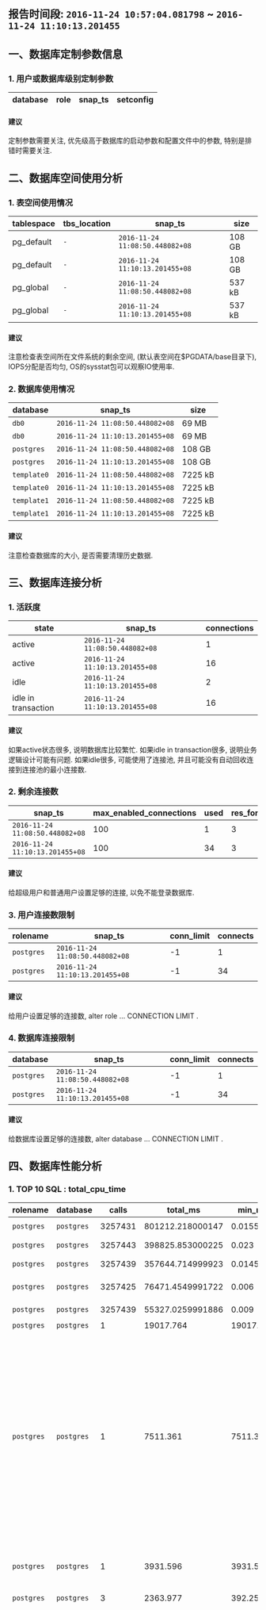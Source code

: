 ## 报告时间段: ```2016-11-24 10:57:04.081798``` ~ ```2016-11-24 11:10:13.201455```    
  
## 一、数据库定制参数信息
  
### 1. 用户或数据库级别定制参数
  
database | role | snap_ts | setconfig
---|---|---|---
  
#### 建议
  
定制参数需要关注, 优先级高于数据库的启动参数和配置文件中的参数, 特别是排错时需要关注.  
  
## 二、数据库空间使用分析
  
### 1. 表空间使用情况
  
tablespace | tbs_location | snap_ts | size
---|---|---|---
pg_default | ```-``` | ```2016-11-24 11:08:50.448082+08``` | 108 GB
pg_default | ```-``` | ```2016-11-24 11:10:13.201455+08``` | 108 GB
pg_global | ```-``` | ```2016-11-24 11:08:50.448082+08``` | 537 kB
pg_global | ```-``` | ```2016-11-24 11:10:13.201455+08``` | 537 kB
  
#### 建议
  
注意检查表空间所在文件系统的剩余空间, (默认表空间在$PGDATA/base目录下), IOPS分配是否均匀, OS的sysstat包可以观察IO使用率.  
  
### 2. 数据库使用情况
  
database | snap_ts | size
---|---|---
```db0``` | ```2016-11-24 11:08:50.448082+08``` | 69 MB
```db0``` | ```2016-11-24 11:10:13.201455+08``` | 69 MB
```postgres``` | ```2016-11-24 11:08:50.448082+08``` | 108 GB
```postgres``` | ```2016-11-24 11:10:13.201455+08``` | 108 GB
```template0``` | ```2016-11-24 11:08:50.448082+08``` | 7225 kB
```template0``` | ```2016-11-24 11:10:13.201455+08``` | 7225 kB
```template1``` | ```2016-11-24 11:08:50.448082+08``` | 7225 kB
```template1``` | ```2016-11-24 11:10:13.201455+08``` | 7225 kB
  
#### 建议
  
注意检查数据库的大小, 是否需要清理历史数据.  
  
## 三、数据库连接分析
  
### 1. 活跃度
  
state | snap_ts | connections
---|---|---
active | ```2016-11-24 11:08:50.448082+08``` | 1
active | ```2016-11-24 11:10:13.201455+08``` | 16
idle | ```2016-11-24 11:10:13.201455+08``` | 2
idle in transaction | ```2016-11-24 11:10:13.201455+08``` | 16
  
#### 建议
  
如果active状态很多, 说明数据库比较繁忙. 如果idle in transaction很多, 说明业务逻辑设计可能有问题. 如果idle很多, 可能使用了连接池, 并且可能没有自动回收连接到连接池的最小连接数.  
  
### 2. 剩余连接数
  
snap_ts | max_enabled_connections | used | res_for_super | res_for_normal
---|---|---|---|---
```2016-11-24 11:08:50.448082+08``` | 100 | 1 | 3 | 96
```2016-11-24 11:10:13.201455+08``` | 100 | 34 | 3 | 63
  
#### 建议
  
给超级用户和普通用户设置足够的连接, 以免不能登录数据库.  
  
### 3. 用户连接数限制
  
rolename | snap_ts | conn_limit | connects
---|---|---|---
```postgres``` | ```2016-11-24 11:08:50.448082+08``` | -1 | 1
```postgres``` | ```2016-11-24 11:10:13.201455+08``` | -1 | 34
  
#### 建议
  
给用户设置足够的连接数, alter role ... CONNECTION LIMIT .  
  
### 4. 数据库连接限制
  
database | snap_ts | conn_limit | connects
---|---|---|---
```postgres``` | ```2016-11-24 11:08:50.448082+08``` | -1 | 1
```postgres``` | ```2016-11-24 11:10:13.201455+08``` | -1 | 34
  
#### 建议
  
给数据库设置足够的连接数, alter database ... CONNECTION LIMIT .  
  
## 四、数据库性能分析
  
### 1. TOP 10 SQL : total_cpu_time
  
rolename | database | calls | total_ms | min_ms | max_ms | mean_ms | stddev_ms | rows | shared_blks_hit | shared_blks_read | shared_blks_dirtied | shared_blks_written | local_blks_hit | local_blks_read | local_blks_dirtied | shared_blks_written | temp_blks_read | temp_blks_written | blk_read_time | blk_write_time | query
---|---|---|---|---|---|---|---|---|---|---|---|---|---|---|---|---|---|---|---|---|---
```postgres``` | ```postgres``` | 3257431 | 801212.218000147 | 0.0155 | 661.5295 | 0.228815984402593 | 2.67856748675768 | 3257431 | 126748340 | 2100 | 12197 | 0 | 0 | 0 | 0 | 0 | 0 | 0 | 0 | 0 |  ```UPDATE pgbench_branches SET bbalance = bbalance + $1 WHERE bid = $2;```
```postgres``` | ```postgres``` | 3257443 | 398825.853000225 | 0.023 | 648.646 | 0.124109951147548 | 4.6639211699234 | 3257443 | 17604282 | 2921 | 2476560 | 0 | 0 | 0 | 0 | 0 | 0 | 0 | 0 | 0 |  ```UPDATE pgbench_accounts SET abalance = abalance + $1 WHERE aid = $2;```
```postgres``` | ```postgres``` | 3257439 | 357644.714999923 | 0.0145 | 653.85 | 0.102480527524248 | 1.36301121326012 | 3257439 | 114801162 | 905 | 27190 | 0 | 0 | 0 | 0 | 0 | 0 | 0 | 0 | 0 |  ```UPDATE pgbench_tellers SET tbalance = tbalance + $1 WHERE tid = $2;```
```postgres``` | ```postgres``` | 3257425 | 76471.4549991722 | 0.006 | 462.702 | 0.0232362901295874 | 1.77897215668638 | 3257425 | 3365375 | 20746 | 23380 | 0 | 0 | 0 | 0 | 0 | 0 | 0 | 0 | 0 |  ```INSERT INTO pgbench_history (tid, bid, aid, delta, mtime) VALUES ($1, $2, $3, $4, CURRENT_TIMESTAMP);```
```postgres``` | ```postgres``` | 3257439 | 55327.0259991886 | 0.009 | 18.772 | 0.0170636195451918 | 0.040562028155207 | 3257439 | 13227016 | 0 | 0 | 0 | 0 | 0 | 0 | 0 | 0 | 0 | 0 | 0 |  ```SELECT abalance FROM pgbench_accounts WHERE aid = $1;```
```postgres``` | ```postgres``` | 1 | 19017.764 | 19017.764 | 19017.764 | 19017.764 | 0 | 1 | 2631936 | 2100 | 2130 | 0 | 0 | 0 | 0 | 0 | 14163 | 14081 | 0 | 0 |  ```select snap_database();```
```postgres``` | ```postgres``` | 1 | 7511.361 | 7511.361 | 7511.361 | 7511.361 | 0 | 0 | 816723 | 3 | 6 | 0 | 0 | 0 | 0 | 0 | 225 | 211 | 0 | 0 |  ```create table IF NOT EXISTS snap_pg_rel_space_bucket as select 1::int8 snap_id, now() snap_ts, current_database(), buk this_buk_no, cnt rels_in_this_buk, pg_size_pretty(min) buk_min, pg_size_pretty(max) buk_max from  (   select row_number() over (partition by buk order by tsize), tsize, buk, min(tsize) over (partition by buk),max(tsize) over (partition by buk), count(*) over (partition by buk) cnt from   (     select pg_relation_size(a.oid) tsize, width_bucket(pg_relation_size(a.oid),tmin-1,tmax+1,10) buk from     (       select min(pg_relation_size(a.oid)) tmin, max(pg_relation_size(a.oid)) tmax from pg_class a, pg_namespace c where a.relnamespace=c.oid and nspname !~ $$^pg_$$ and nspname<>$$information_schema$$     ) t, pg_class a, pg_namespace c where a.relnamespace=c.oid and nspname !~ $$^pg_$$ and nspname<>$$information_schema$$   ) t  ) t where row_number=1;```
```postgres``` | ```postgres``` | 1 | 3931.596 | 3931.596 | 3931.596 | 3931.596 | 0 | 0 | 909503 | 1 | 1 | 0 | 0 | 0 | 0 | 0 | 0 | 0 | 0 | 0 |  ```create table IF NOT EXISTS snap_pg_hash_idx as select 1::int8 snap_id, now() snap_ts, current_database(),pg_get_indexdef(oid) from pg_class where relkind=$$i$$ and pg_get_indexdef(oid) ~ $$USING hash$$;```
```postgres``` | ```postgres``` | 3 | 2363.977 | 392.25 | 1006.846 | 787.992333333333 | 280.356036853538 | 1043 | 27870 | 0 | 0 | 0 | 0 | 0 | 0 | 0 | 19604 | 19604 | 0 | 0 |  ```select snap_report_database(?,?);```
```postgres``` | ```postgres``` | 1 | 2158.239 | 2158.239 | 2158.239 | 2158.239 | 0 | 0 | 223555 | 3 | 4 | 0 | 0 | 0 | 0 | 0 | 4682 | 4666 | 0 | 0 |  ```create table IF NOT EXISTS snap_pg_table_bloat as select 1::int8 snap_id, now() snap_ts,    current_database() AS db, schemaname, tablename, reltuples::bigint AS tups, relpages::bigint AS pages, otta,   ROUND(CASE WHEN otta=0 OR sml.relpages=0 OR sml.relpages=otta THEN 0.0 ELSE sml.relpages/otta::numeric END,1) AS tbloat,   CASE WHEN relpages < otta THEN 0 ELSE relpages::bigint - otta END AS wastedpages,   CASE WHEN relpages < otta THEN 0 ELSE bs*(sml.relpages-otta)::bigint END AS wastedbytes,   CASE WHEN relpages < otta THEN $$0 bytes$$::text ELSE (bs*(relpages-otta))::bigint &#124;&#124; $$ bytes$$ END AS wastedsize,   iname, ituples::bigint AS itups, ipages::bigint AS ipages, iotta,   ROUND(CASE WHEN iotta=0 OR ipages=0 OR ipages=iotta THEN 0.0 ELSE ipages/iotta::numeric END,1) AS ibloat,   CASE WHEN ipages < iotta THEN 0 ELSE ipages::bigint - iotta END AS wastedipages,   CASE WHEN ipages < iotta THEN 0 ELSE bs*(ipages-iotta) END AS wastedibytes,   CASE WHEN ipages < iotta THEN $$0 bytes$$ ELSE (bs*(ipages-iotta))::bigint &#124;&#124; $$ bytes$$ END AS wastedisize,   CASE WHEN relpages < otta THEN     CASE WHEN ipages < iotta THEN 0 ELSE bs*(ipages-iotta::bigint) END     ELSE CASE WHEN ipages < iotta THEN bs*(relpages-otta::bigint)       ELSE bs*(relpages-otta::bigint + ipages-iotta::bigint) END   END AS totalwastedbytes FROM (   SELECT     nn.nspname AS schemaname,     cc.relname AS tablename,     COALESCE(cc.reltuples,0) AS reltuples,     COALESCE(cc.relpages,0) AS relpages,     COALESCE(bs,0) AS bs,     COALESCE(CEIL((cc.reltuples*((datahdr+ma-       (CASE WHEN datahdr%ma=0 THEN ma ELSE datahdr%ma END))+nullhdr2+4))/(bs-20::float)),0) AS otta,     COALESCE(c2.relname,$$?$$) AS iname, COALESCE(c2.reltuples,0) AS ituples, COALESCE(c2.relpages,0) AS ipages,     COALESCE(CEIL((c2.reltuples*(datahdr-12))/(bs-20::float)),0) AS iotta    FROM      pg_class cc   JOIN pg_namespace nn ON cc.relnamespace = nn.oid AND nn.nspname <> $$information_schema$$   LEFT JOIN   (     SELECT       ma,bs,foo.nspname,foo.relname,       (datawidth+(hdr+ma-(case when hdr%ma=0 THEN ma ELSE hdr%ma END)))::numeric AS datahdr,       (maxfracsum*(nullhdr+ma-(case when nullhdr%ma=0 THEN ma ELSE nullhdr%ma END))) AS nullhdr2     FROM (       SELECT         ns.nspname, tbl.relname, hdr, ma, bs,         SUM((1-coalesce(null_frac,0))*coalesce(avg_width, 2048)) AS datawidth,         MAX(coalesce(null_frac,0)) AS maxfracsum,         hdr+(           SELECT 1+count(*)/8           FROM pg_stats s2           WHERE null_frac<>0 AND s2.schemaname = ns.nspname AND s2.tablename = tbl.relname         ) AS nullhdr       FROM pg_attribute att        JOIN pg_class tbl ON att.attrelid = tbl.oid       JOIN pg_namespace ns ON ns.oid = tbl.relnamespace        LEFT JOIN pg_stats s ON s.schemaname=ns.nspname       AND s.tablename = tbl.relname       AND s.inherited=false       AND s.attname=att.attname,       (         SELECT           (SELECT current_setting($$block_size$$)::numeric) AS bs,             CASE WHEN SUBSTRING(SPLIT_PART(v, $$ $$, 2) FROM $$#"[0-9]+.[0-9]+#"%$$ for $$#$$)               IN ($$8.0$$,$$8.1$$,$$8.2$$) THEN 27 ELSE 23 END AS hdr,           CASE WHEN v ~ $$mingw32$$ OR v ~ $$64-bit$$ THEN 8 ELSE 4 END AS ma         FROM (SELECT version() AS v) AS foo       ) AS constants       WHERE att.attnum > 0 AND tbl.relkind=$$r$$       GROUP BY 1,2,3,4,5     ) AS foo   ) AS rs   ON cc.relname = rs.relname AND nn.nspname = rs.nspname   LEFT JOIN pg_index i ON indrelid = cc.oid   LEFT JOIN pg_class c2 ON c2.oid = i.indexrelid ) AS sml order by wastedbytes desc limit 10;```
  
#### 建议
  
检查SQL是否有优化空间, 配合auto_explain插件在csvlog中观察LONG SQL的执行计划是否正确.  
  
### 2. 数据库统计信息, 回滚比例, 命中比例, 数据块读写时间, 死锁, 复制冲突
  
database | snap_ts | rollback_ratio | hit_ratio | blk_read_time | blk_write_time | conflicts | deadlocks
---|---|---|---|---|---|---|---
```db0``` | ```2016-11-24 11:08:50.448082+08``` | 0.00 % | 0.00 % | 0 | 0 | 0 | 0
```db0``` | ```2016-11-24 11:10:13.201455+08``` | 0.00 % | 0.00 % | 0 | 0 | 0 | 0
```postgres``` | ```2016-11-24 11:08:50.448082+08``` | 0.00 % | 99.94 % | 0 | 0 | 0 | 0
```postgres``` | ```2016-11-24 11:10:13.201455+08``` | 0.00 % | 99.98 % | 0 | 0 | 0 | 0
```template0``` | ```2016-11-24 11:08:50.448082+08``` | 0.00 % | 0.00 % | 0 | 0 | 0 | 0
```template0``` | ```2016-11-24 11:10:13.201455+08``` | 0.00 % | 0.00 % | 0 | 0 | 0 | 0
```template1``` | ```2016-11-24 11:08:50.448082+08``` | 0.00 % | 0.00 % | 0 | 0 | 0 | 0
```template1``` | ```2016-11-24 11:10:13.201455+08``` | 0.00 % | 0.00 % | 0 | 0 | 0 | 0
  
#### 建议
  
回滚比例大说明业务逻辑可能有问题, 命中率小说明shared_buffer要加大, 数据块读写时间长说明块设备的IO性能要提升, 死锁次数多说明业务逻辑有问题, 复制冲突次数多说明备库可能在跑LONG SQL.  
  
### 3. 检查点, bgwriter 统计信息
  
checkpoints_timed | checkpoints_req | checkpoint_write_time | checkpoint_sync_time | buffers_checkpoint | buffers_clean | maxwritten_clean | buffers_backend | buffers_backend_fsync | buffers_alloc
---|---|---|---|---|---|---|---|---|---
1 | 38 | 152252 | 1949 | 2510995 | 0 | 0 | 33459 | 0 | 30984
  
#### 说明
  
checkpoints_timed , 统计周期内, 发生了多少次调度检查点.  
  
checkpoints_req , 统计周期内, 发生了多少次人为执行检查点.  
  
checkpoint_write_time , 检查点过程中, write系统调用的耗时ms.  
  
checkpoint_sync_time , 检查点过程中, fsync系统调用的耗时ms.  
  
buffers_checkpoint , 检查点过程中, ckpt进程写出(write)了多少buffer pages.  
  
buffers_clean , 统计周期内, bgwriter进程写出(write)了多少buffer pages.  
  
maxwritten_clean , 统计周期内, bgwriter被打断了多少次(由于write的pages超过一个bgwriter调度周期内的阈值).  
  
buffers_backend , 统计周期内, 有多少pages是被backend process直接write out的.  
  
buffers_backend_fsync , 统计周期内, 有多少pages是被backend process直接fsync的.  
  
buffers_alloc , 统计周期内, 指派了多少个pages.  
  
#### 建议
  
checkpoint_write_time多说明检查点持续时间长, 检查点过程中产生了较多的脏页.  
  
checkpoint_sync_time代表检查点开始时的shared buffer中的脏页被同步到磁盘的时间, 如果时间过长, 并且数据库在检查点时性能较差, 考虑一下提升块设备的IOPS能力.  
  
buffers_backend_fsync太多说明需要加大shared buffer 或者 减小bgwriter_delay参数.  
  
maxwritten_clean太多说明需要减小调大bgwriter_lru_maxpages和bgwriter_lru_multiplier参数.  
  
### 4. 归档统计信息
  
archived_count | last_archived_wal | last_archived_time | failed_count | last_failed_wal | last_failed_time | now_insert_xlog_file
---|---|---|---|---|---|---
0 | - | ```1970-01-01 00:00:00+08``` | 728 | 00000001000000820000002D | ```2016-11-24 11:10:13.476726+08``` | 000000010000008700000003
  
#### 建议
  
last_archived_wal和now_insert_xlog_file相差很多, 说明失败的归档很多.  
  
## 五、数据库年龄分析
  
### 1. 数据库年龄
  
database | snap_ts | age | age_remain
---|---|---|---
```db0``` | ```2016-11-24 11:08:50.448082+08``` | 67739317 | 2079744331
```db0``` | ```2016-11-24 11:10:13.201455+08``` | 68949292 | 2078534356
```postgres``` | ```2016-11-24 11:08:50.448082+08``` | 67739317 | 2079744331
```postgres``` | ```2016-11-24 11:10:13.201455+08``` | 68949292 | 2078534356
```template0``` | ```2016-11-24 11:08:50.448082+08``` | 67739317 | 2079744331
```template0``` | ```2016-11-24 11:10:13.201455+08``` | 68949292 | 2078534356
```template1``` | ```2016-11-24 11:08:50.448082+08``` | 67739317 | 2079744331
```template1``` | ```2016-11-24 11:10:13.201455+08``` | 68949292 | 2078534356
  
#### 建议
  
数据库的年龄正常情况下应该小于vacuum_freeze_table_age, 如果剩余年龄小于2亿, 建议人为干预, 将LONG SQL或事务杀掉后, 执行vacuum freeze.  
  
### 2. 长事务, 2PC
  
snap_ts | database | user | query | xact_start | xact_duration | query_start | query_duration | state
---|---|---|---|---|---|---|---|---
  
snap_ts | name | statement | prepare_time | duration | parameter_types | from_sql
---|---|---|---|---|---|---|---|---
  
#### 建议
  
长事务过程中产生的垃圾, 无法回收, 建议不要在数据库中运行LONG SQL, 或者错开DML高峰时间去运行LONG SQL. 2PC事务一定要记得尽快结束掉, 否则可能会导致数据库膨胀.  
  
参考: http://blog.163.com/digoal@126/blog/static/1638770402015329115636287/   
  
## 六、数据库安全或潜在风险分析
  
### 1. 用户密码到期时间
  
snap_ts | rolname | rolvaliduntil
---|---|---|---
```2016-11-24 11:10:13.201455+08``` | ```a``` | ```9999-01-01 00:00:00+08```
```2016-11-24 11:10:13.201455+08``` | ```b``` | ```9999-01-01 00:00:00+08```
```2016-11-24 11:10:13.201455+08``` | ```dba``` | ```9999-01-01 00:00:00+08```
```2016-11-24 11:10:13.201455+08``` | ```digoal``` | ```9999-01-01 00:00:00+08```
```2016-11-24 11:10:13.201455+08``` | ```pg_signal_backend``` | ```9999-01-01 00:00:00+08```
```2016-11-24 11:10:13.201455+08``` | ```postgres``` | ```9999-01-01 00:00:00+08```
```2016-11-24 11:10:13.201455+08``` | ```test``` | ```9999-01-01 00:00:00+08```
```2016-11-24 11:10:13.201455+08``` | ```test1``` | ```9999-01-01 00:00:00+08```
  
#### 建议
  
到期后, 用户将无法登陆, 记得修改密码, 同时将密码到期时间延长到某个时间或无限时间, alter role ... VALID UNTIL 'timestamp'.   
  
  
  
  
  
  
  
  
  
  
  
  
  
  
  
  
  
  
  
  
  
  
  
  
  
  
  
  
  
  
  
  
  
  
  
  
  
#### [免费领取阿里云RDS PostgreSQL实例、ECS虚拟机](https://www.aliyun.com/database/postgresqlactivity "57258f76c37864c6e6d23383d05714ea")
  
  
#### [大量阿里云PG解决方案: 任意维度实时圈人; 时序数据实时处理; 时间、空间、业务 多维数据实时透视; 独立事件相关性分析; 海量关系实时图式搜索; 社交业务案例; 流式数据实时处理案例; 物联网; 全文检索; 模糊、正则查询案例; 图像识别; 向量相似检索; 数据清洗、采样、脱敏、批处理、合并; GIS 地理信息空间数据应用; 金融业务; 异步消息应用案例; 海量数据 冷热分离; 倒排索引案例; 海量数据OLAP处理应用;](https://yq.aliyun.com/topic/118 "40cff096e9ed7122c512b35d8561d9c8")
  
  
#### [德哥的 / digoal's PostgreSQL文章入口 - 努力做成PG资源最丰富的个人blog](https://github.com/digoal/blog/blob/master/README.md "22709685feb7cab07d30f30387f0a9ae")
  
  
![德哥的微信 / digoal's wechat](../pic/digoal_weixin.jpg "f7ad92eeba24523fd47a6e1a0e691b59")
  
